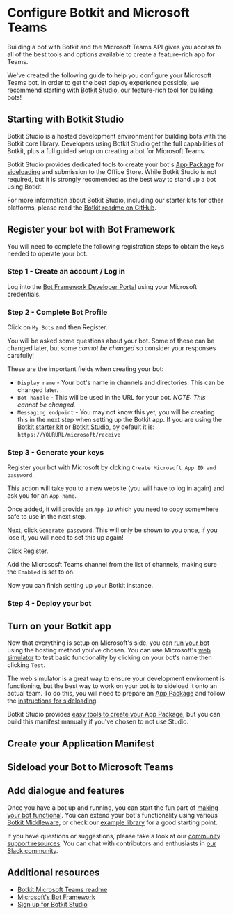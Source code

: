 # Configure Botkit and Microsoft Teams
Building a bot with Botkit and the Microsoft Teams API gives you access to all of the best tools and options available to create a feature-rich app for Teams.

We've created the following guide to help you configure your Microsoft Teams bot. In order to get the best deploy experience possible, we recommend starting with [Botkit Studio](https://studio.botkit.ai/), our feature-rich tool for building bots!

## Starting with Botkit Studio
Botkit Studio is a hosted development environment for building bots with the Botkit core library. Developers using Botkit Studio get the full capabilities of Botkit, plus a full guided setup on creating a bot for Microsoft Teams.

Botkit Studio provides dedicated tools to create your bot's [App Package](https://botkit.groovehq.com/knowledge_base/topics/create-an-app-package-for-microsoft-teams) for [sideloading](https://msdn.microsoft.com/en-us/microsoft-teams/sideload) and submission to the Office Store. While Botkit Studio is not required, but it is strongly recomended as the best way to stand up a bot using Botkit.

For more information about Botkit Studio, including our starter kits for other platforms, please read the [Botkit readme on GitHub](https://github.com/howdyai/botkit#start-with-botkit-studio).

## Register your bot with Bot Framework
You will need to complete the following registration steps to obtain the keys needed to operate your bot.

### Step 1 - Create an account / Log in

Log into the [Bot Framework Developer Portal](https://dev.botframework.com/bots/) using your Microsoft credentials.

### Step 2 - Complete Bot Profile

Click on `My Bots` and then Register.

You will be asked some questions about your bot. Some of these can be changed later, but some _cannot be changed_ so consider your responses carefully!

These are the important fields when creating your bot:

* `Display name` - Your bot's name in channels and directories. This can be changed later.
* `Bot handle` - This will be used in the URL for your bot. _NOTE: This cannot be changed._
* `Messaging endpoint` - You may not know this yet, you will be creating this in the next step when setting up the Botkit app. If you are using the [Botkit starter kit]() or [Botkit Studio](), by default it is: `https://YOURURL/microsoft/receive`

### Step 3 - Generate your keys

Register your bot with Microsoft by clcking `Create Microsoft App ID and password`.

This action will take you to a new website (you will have to log in again) and ask you for an `App name`.

Once added, it will provide an `App ID` which you need to copy somewhere safe to use in the next step.

Next, click `Generate password`. This will only be shown to you once, if you lose it, you will need to set this up again!

Click Register.

Add the Micrososft Teams channel from the list of channels, making sure the `Enabled` is set to on.

Now you can finish setting up your Botkit instance.

### Step 4 - Deploy your bot


## Turn on your Botkit app
Now that everything is setup on Microsoft's side, you can [run your bot](https://github.com/howdyai/botkit/blob/master/docs/readme-msteams.md#getting-started) using the hosting method you've chosen. You can use Microsoft's [web simulator](https://dev.botframework.com/bots) to test basic functionality by clicking on your bot's name then clicking `Test`.

The web simulator is a great way to ensure your development enviroment is functioning, but the best way to work on your bot is to sideload it onto an actual team. To do this, you will need to prepare an [App Package](https://msdn.microsoft.com/en-us/microsoft-teams/createpackage)  and follow the [instructions for sideloading](https://msdn.microsoft.com/en-us/microsoft-teams/sideload).

Botkit Studio provides [easy tools to create your App Package](https://botkit.groovehq.com/knowledge_base/topics/create-an-app-package-for-microsoft-teams), but you can build this manifest manually if you've chosen to not use Studio.

## Create your Application Manifest


## Sideload your Bot to Microsoft Teams


## Add dialogue and features
Once you have a bot up and running, you can start the fun part of [making your bot functional](https://github.com/howdyai/botkit/blob/master/docs/readme.md#basic-usage). You can extend your bot's functionality using various [Botkit Middleware](https://github.com/howdyai/botkit/blob/master/docs/middleware.md), or check our [example library](https://github.com/howdyai/botkit/tree/master/examples) for a good starting point.

If you have questions or suggestions, please take a look at our [community support resources](https://github.com/howdyai/botkit/blob/master/readme.md#developer--support-community). You can chat with contributors and enthusiasts in [our Slack community](https://community,botkit.ai/).

## Additional resources
* [Botkit Microsoft Teams readme](https://github.com/howdyai/botkit/blob/master/docs/readme-msteams.md)
* [Microsoft's Bot Framework](https://dev.botframework.com/)
* [Sign up for Botkit Studio](https://studio.botkit.ai/signup) 
